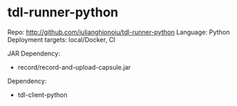 # tdl-runner-python

Repo: http://github.com/julianghionoiu/tdl-runner-python
Language: Python
Deployment targets: local/Docker, CI

JAR Dependency:

- record/record-and-upload-capsule.jar

Dependency:

- tdl-client-python